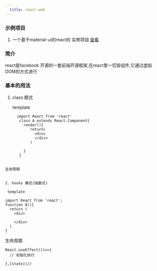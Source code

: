 ```yaml
---
  title: react-web
---
```


### 示例项目
  
  1. 一个基于material-ui的react的 实例项目
    [查看](http://www.yangyun.fun:8001)

### 简介

   react是facebook 开源的一套前端开源框架,在react里一切皆组件,它通过虚拟DOM的方式进行

### 基本的用法

1. class 模式

   template

   ```
     import React from 'react'
      class A extends React.Component{
        render(){
           return(
             <div>
             </div>
           )
    
        }
      }
  ```

生命周期
  

2. hooks 模式(函数式)

   template

   ```
    import React from 'react';
    function A(){
      return (
        <div>

        </div>
      )
    }

 生命周期

   ```
   React.useEffect(()=>{
     // 初始化执行

   },[state])//